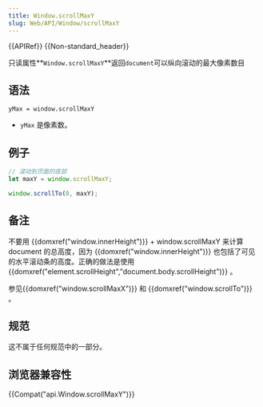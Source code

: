 ```yaml
---
title: Window.scrollMaxY
slug: Web/API/Window/scrollMaxY
---
```

{{APIRef}} {{Non-standard_header}}

只读属性**`Window.scrollMaxY`**返回`document`可以纵向滚动的最大像素数目

## 语法

```plain
yMax = window.scrollMaxY
```

- `yMax` 是像素数。

## 例子

```js
// 滚动到页面的底部
let maxY = window.scrollMaxY;

window.scrollTo(0, maxY);
```

## 备注

不要用 {{domxref("window.innerHeight")}} + window\.scrollMaxY 来计算 document 的总高度，因为 {{domxref("window.innerHeight")}} 也包括了可见的水平滚动条的高度。正确的做法是使用 {{domxref("element.scrollHeight","document.body.scrollHeight")}} 。

参见{{domxref("window.scrollMaxX")}} 和 {{domxref("window.scrollTo")}} 。

## 规范

这不属于任何规范中的一部分。

## 浏览器兼容性

{{Compat("api.Window.scrollMaxY")}}

